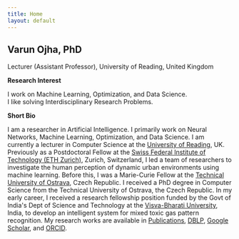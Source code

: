 ```yaml
---
title: Home
layout: default
---
```


<!---
<a href="{{site.baseurl}}">Home</a> | 
<a href="{{site.baseurl}}/profile">Profile</a> | 
<a href="{{site.baseurl}}/publications">Publications</a> | 
<a href="{{site.baseurl}}/research">Research</a> | 
<a href="{{site.baseurl}}/teaching">Teaching</a> --->


## Varun Ojha, PhD

Lecturer (Assistant Professor), University of Reading, United Kingdom

**Research Interest**

I work on Machine Learning, Optimization, and Data Science. <br> I like solving Interdisciplinary Research Problems.

**Short Bio**

I am a researcher in Artificial Intelligence. I primarily work on Neural Networks,  Machine Learning, Optimization, and Data Science. I am currently a lecturer in Computer Science at the <a href="http://www.reading.ac.uk/" target="_blank">University of Reading</a>, UK. Previously as a Postdoctoral Fellow at the <a href="https://ethz.ch/en.html" target="_blank">Swiss Federal Institute of Technology (ETH Zurich)</a>, Zurich, Switzerland, I led a team of researchers to investigate the human perception of dynamic urban environments using machine learning. Before this, I was a Marie-Curie Fellow at the  <a href="https://www.vsb.cz/en" target="_blank">Technical University of Ostrava</a>, Czech Republic. I received a PhD degree in Computer Science from the Technical University of Ostrava, the Czech Republic. In my early career, I received a research fellowship position funded by the Govt of India's Dept of Science and Technology at the <a href="https://visvabharati.ac.in/index.html" target="_blank">Visva-Bharati University</a>, India, to develop an intelligent system for mixed toxic gas pattern recognition. My research works are available in <a href="{{site.baseurl}}/publications">Publications</a>, <a href="https://dblp.org/pid/119/4926.html" target="_blank">DBLP</a>, <a href="https://scholar.google.com/citations?user=bNLfWwgl4J4C&hl=en" target="_blank">Google Scholar</a>, and <a href="https://orcid.org/0000-0002-9256-1192" target="_blank">ORCID</a>.

<!---
I am currently a lecturer in the <a href="https://www.reading.ac.uk/computer-science/" target="_blank">Department of Computer Science</a>, <a href="https://www.reading.ac.uk/smpcs-home.aspx" target="_blank">School of Mathematical, Physical and Computational Sciences</a> of the <a href="http://www.reading.ac.uk/" target="_blank">University of Reading</a>, UK. I worked as a Postdoctoral Fellow at the <a href="https://ethz.ch/en.html" target="_blank">Swiss Federal Institute of Technology (ETH Zurich)</a>, Switzerland. I was a Marie-Curie Fellow at the <a href="https://www.vsb.cz/en" target="_blank">Technical University of Ostrava</a>, the Czech Republic. I worked as Research Fellow at <a href="https://visvabharati.ac.in/index.html" target="_blank">Visva-Bharati University</a>, India. I obtained PhD in Computer Science from the Technical University of Ostrava, the Czech Republic. My training has been in Computer Science and Engineering (Master's and Bachelor's) in India. My research works are available in <a href="{{site.baseurl}}/publications">Publications</a>, <a href="https://dblp.org/pid/119/4926.html" target="_blank">DBLP</a>, <a href="https://scholar.google.com/citations?user=bNLfWwgl4J4C&hl=en" target="_blank">Google Scholar</a>, and <a href="https://orcid.org/0000-0002-9256-1192" target="_blank">ORCID</a>. -->


